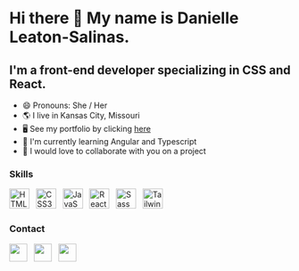 Hi there 👋 My name is Danielle Leaton-Salinas.
===========================
I'm a front-end developer specializing in CSS and React.
---------------------------
*  😄 Pronouns: She / Her 
*  🌎 I live in Kansas City, Missouri
*  🖥️ See my portfolio by clicking <a target="_blank" rel="noreferrer" href='https://dleatonsalinas.github.io/professional-portfolio/'>here</a>
*  🧠 I'm currently learning Angular and Typescript
*  🤝 I would love to collaborate with you on a project

### Skills
<a href="https://developer.mozilla.org/en-US/docs/Glossary/HTML5" target="_blank" rel="noreferrer"><img src="https://user-images.githubusercontent.com/118854114/235704877-44f3a97d-1252-4dd9-9056-5f084507c8be.png" width="36" height="36" alt="HTML5" /></a> &nbsp;
<a href="https://www.w3.org/TR/CSS/#css" target="_blank" rel="noreferrer"><img src="https://user-images.githubusercontent.com/118854114/235705010-30ba6159-ac32-44f9-8d96-ec9c525a38a1.png" width="36" height="36" alt="CSS3" /></a> &nbsp;
 <a href="https://developer.mozilla.org/en-US/docs/Web/JavaScript" target="_blank" rel="noreferrer"><img src="https://user-images.githubusercontent.com/118854114/235705110-2d513827-333d-4c42-9511-397c2671b5d9.png" width="36" height="36" alt="JavaScript" /></a> &nbsp;
<a href="https://reactjs.org/" target="_blank" rel="noreferrer"><img src="https://user-images.githubusercontent.com/118854114/235705227-7a90a0b4-efe8-4ec9-bf0f-e349a1220b83.png" width="36" height="36" alt="React" /></a> &nbsp; 
<a href="https://getbootstrap.com/" target="_blank" rel="noreferrer"><img src="https://user-images.githubusercontent.com/118854114/235705461-6ccbccaf-1d06-4ff2-b6d4-a61c52b6d165.png" width="36" height="36" alt="Sass" /></a> &nbsp; 
<a href="https://tailwindcss.com/" target="_blank" rel="noreferrer"><img src="https://user-images.githubusercontent.com/118854114/235705537-fa74f014-6c2c-44c5-82ca-1e58293aa3e4.png" width="36" height="36" alt="TailwindCSS" /></a>

### Contact

<a href="https://www.linkedin.com/in/danielle-ls-111563248/" target="_blank" rel="noreferrer"><img src="https://user-images.githubusercontent.com/118854114/235706664-8f81d8f6-8fb7-4ad4-baa9-73b8b5df8117.svg" width="32" height="32" /></a> &nbsp;
<a href="https://www.buymeacoffee.com/dleatonsalinas" target="_blank" rel="noreferrer"><img src="https://user-images.githubusercontent.com/118854114/235707222-c952c84d-6890-4b6c-9687-7fe3b55d1e2a.svg" width="32" height="32" /></a> &nbsp;
<a href="mailto:daniellesalinas721@gmail.com"><img src="https://user-images.githubusercontent.com/118854114/235711205-627c9cfc-9380-4147-95e2-aca9f1b75679.png" width="32" height="32" /></a>

